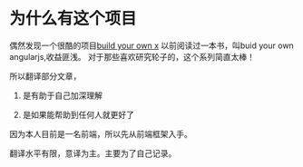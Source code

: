 # 为什么有这个项目

偶然发现一个很酷的项目[build your own x](https://github.com/danistefanovic/build-your-own-x/blob/master/README.md)
   以前阅读过一本书，叫buid your own angularjs,收益匪浅。
   对于那些喜欢研究轮子的，这个系列简直太棒！

   所以翻译部分文章，

   1. 是有助于自己加深理解

   2. 是如果能帮助到任何人就更好了

因为本人目前是一名前端，所以先从前端框架入手。

翻译水平有限，意译为主。主要为了自己记录。
